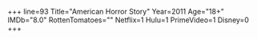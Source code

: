 +++
line=93
Title="American Horror Story"
Year=2011
Age="18+"
IMDb="8.0"
RottenTomatoes=""
Netflix=1
Hulu=1
PrimeVideo=1
Disney=0
+++

